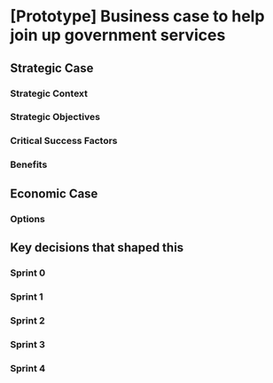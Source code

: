 # [Prototype] Business case to help join up government services

## Strategic Case

### Strategic Context

### Strategic Objectives

### Critical Success Factors

### Benefits

## Economic Case

### Options

## Key decisions that shaped this

### Sprint 0

### Sprint 1

### Sprint 2

### Sprint 3

### Sprint 4
